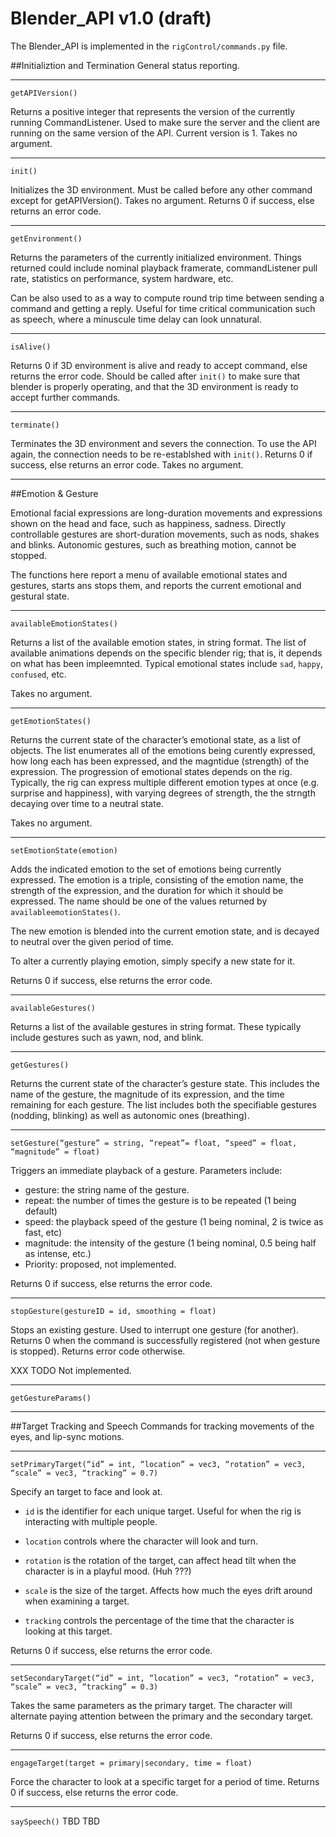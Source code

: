 Blender_API v1.0 (draft)
================
The Blender_API is implemented in the `rigControl/commands.py` file.

##Initializtion and Termination
General status reporting.

---

`getAPIVersion()`

Returns a positive integer that represents the version of the currently
running CommandListener. Used to make sure the server and the client
are running on the same version of the API. Current version is 1.
Takes no argument.

---
`init()`

Initializes the 3D environment. Must be called before any other command
except for getAPIVersion().  Takes no argument.  Returns 0 if success,
else returns an error code.

---
`getEnvironment()`

Returns the parameters of the currently initialized environment. Things
returned could include nominal playback framerate, commandListener pull
rate, statistics on performance, system hardware, etc.

Can be also used to as a way to compute round trip time between sending
a command and getting a reply. Useful for time critical communication
such as speech, where a minuscule time delay can look unnatural.

---
`isAlive()`

Returns 0 if 3D environment is alive and ready to accept command, else
returns the error code.	Should be called after `init()` to make sure
that blender is properly operating, and that the 3D environment is ready
to accept further commands.

---

`terminate()`

Terminates the 3D environment and severs the connection.  To use the
API again, the connection needs to be re-establshed with `init()`.
Returns 0 if success, else returns an error code.  Takes no argument.

---

##Emotion & Gesture

Emotional facial expressions are long-duration movements and expressions
shown on the head and face, such as happiness, sadness.  Directly
controllable gestures are short-duration movements, such as nods, shakes
and blinks. Autonomic gestures, such as breathing motion, cannot be
stopped.

The functions here report a menu of available emotional states and
gestures, starts ans stops them, and reports the current emotional and
gestural state.

---

`availableEmotionStates()`

Returns a list of the available emotion states, in string format.
The list of available animations depends on the specific blender
rig; that is, it depends on what has been impleemnted.  Typical
emotional states include `sad`, `happy`, `confused`, etc.

Takes no argument.

---
`getEmotionStates()`

Returns the current state of the character’s emotional state, as a list
of objects.  The list enumerates all of the emotions being curently
expressed, how long each has been expressed, and the magntidue
(strength) of the expression.  The progression of emotional states
depends on the rig.  Typically, the rig can express multiple
different emotion types at once (e.g. surprise and happiness),
with varying degrees of strength, the the strngth decaying over time
to a neutral state.

Takes no argument.

---

`setEmotionState(emotion)`

Adds the indicated emotion to the set of emotions being currently
expressed.  The emotion is a triple, consisting of the emotion name,
the strength of the expression, and the duration for which it should
be expressed. The name should be one of the values returned by
`availableemotionStates()`.

The new emotion is blended into the current emotion state, and is
decayed to neutral over the given period of time.

To alter a currently playing emotion, simply specify a new state
for it.

Returns 0 if success, else returns the error code.

---		

`availableGestures()`

Returns a list of the available gestures in string format.
These typically include gestures such as yawn, nod, and blink.

---

`getGestures()`

Returns the current state of the character’s gesture state.  This
includes the name of the gesture, the magnitude of its expression,
and the time remaining for each gesture.  The list includes both
the specifiable gestures (nodding, blinking) as well as autonomic
ones (breathing).

---

`setGesture(“gesture” = string, “repeat”= float, “speed” = float,
    “magnitude” = float)`

Triggers an immediate playback of a gesture. Parameters include:

* gesture: the string name of the gesture.
* repeat: the number of times the gesture is to be repeated (1 being default)
* speed: the playback speed of the gesture (1 being nominal, 2 is twice as
   fast, etc)
* magnitude: the intensity of the gesture (1 being nominal, 0.5 being
  half as intense, etc.)
* Priority: proposed, not implemented.

Returns 0 if success, else returns the error code.

---
`stopGesture(gestureID = id, smoothing = float)`

Stops an existing gesture. Used to interrupt one gesture (for another).
Returns 0 when the command is successfully registered
(not when gesture is stopped). Returns error code otherwise.

XXX TODO Not implemented.

---
`getGestureParams()`

---	
		
##Target Tracking and Speech
Commands for tracking movements of the eyes, and lip-sync motions.

---


`setPrimaryTarget(“id” = int, “location” = vec3, “rotation” = vec3, “scale” = vec3, “tracking” = 0.7)`

Specify an target to face and look at.

* `id` is the identifier for each unique target. Useful for when the rig
  is interacting with multiple people.

* `location` controls where the character will look and turn.

* `rotation` is the rotation of the target, can affect head tilt when
  the character is in a playful mood. (Huh ???)

* `scale` is the size of the target. Affects how much the eyes drift
  around when examining a target.

* `tracking` controls the percentage of the time that the character is
  looking at this target.

Returns 0 if success, else returns the error code.

---
`setSecondaryTarget(“id” = int, “location” = vec3, “rotation” = vec3, “scale” = vec3, “tracking” = 0.3)`

Takes the same parameters as the primary target.  The character will
alternate paying attention between the primary and the secondary target.

Returns 0 if success, else returns the error code.


---
`engageTarget(target = primary|secondary, time = float)`

Force the character to look at a specific target for a period of time.
Returns 0 if success, else returns the error code.

---

`saySpeech()` TBD	TBD
		

